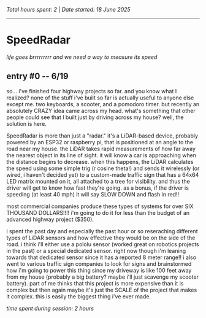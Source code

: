 *Total hours spent: 2* | *Date started: 18 June 2025*

---
# SpeedRadar
_life goes brrrrrrrrr and we need a way to measure its speed_

## entry #0 -- 6/19

so... i've finished four highway projects so far. and you know what I realized? none of the stuff i've built so far is actually useful to anyone else except me. two keyboards, a scooter, and a pomodoro timer. but recently an absolutely CRAZY idea came across my head. what's something that other people could see that I built just by driving across my house? well, the solution is here.

SpeedRadar is more than just a "radar." it's a LiDAR-based device, probably powered by an ESP32 or raspberry pi, that is positioned at an angle to the road near my house. the LiDAR takes rapid measurements of how far away the nearest object in its line of sight. it will know a car is approaching when the distance begins to decrease. when this happens, the LiDAR calculates the speed using some simple trig (r cosine theta!) and sends it wirelessly (or wired, i haven't decided yet) to a custom-made traffic sign that has a 64x64 LED matrix mounted on it, all attached to a tree for visibility. and thus the driver will get to know how fast they're going. as a bonus, if the driver is speeding (at least 40 mph) it will say SLOW DOWN and flash in red!!

most commercial companies produce these types of systems for over SIX THOUSAND DOLLARS!!!! i'm going to do it for less than the budget of an advanced highway project ($350).

i spent the past day and especially the past hour or so reseraching different types of LiDAR sensors and how effective they would be on the side of the road. i think i'll either use a pololu sensor (worked great on robotics projects in the past) or a special dedicated sensor. right now though i'm leaning towards that dedicated sensor since it has a reported 8 meter range!! i also went to various traffic sign companies to look for signs and brainstormed how i'm going to power this thing since my driveway is like 100 feet away from my house (probably a big battery? maybe i'll just scavenge my scooter battery). part of me thinks that this project is more expensive than it is complex but then again maybe it's just the SCALE of the project that makes it complex. this is easily the biggest thing i've ever made.

_time spent during session: 2 hours_
